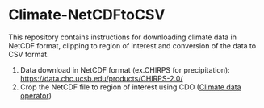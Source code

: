 # Climate-NetCDFtoCSV
This repository contains instructions for downloading climate data in NetCDF format, clipping to region of interest and conversion of the data to CSV format.

1. Data download in NetCDF format (ex.CHIRPS for precipitation): https://data.chc.ucsb.edu/products/CHIRPS-2.0/ <br>
2. Crop the NetCDF file to region of interest using CDO (<a href = https://code.mpimet.mpg.de/projects/cdo/wiki/Tutorial>Climate data operator</a>)
